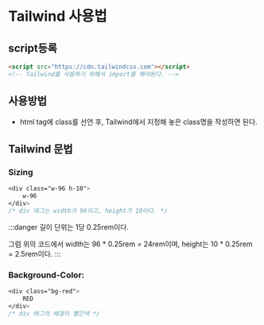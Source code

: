 # Tailwind 사용법

## script등록

```html
<script src="https://cdn.tailwindcss.com"></script>
<!-- Tailwind를 사용하기 위해서 import를 해야된다. -->
```

## 사용방법
- html tag에 class를 선언 후, Tailwind에서 지정해 놓은 class명을 작성하면 된다.

## Tailwind 문법

### Sizing
```css
<div class="w-96 h-10">
    w-96
</div>
/* div 태그는 width가 96이고, height가 10이다. */
```

:::danger
길이 단위는 1당 0.25rem이다.

그럼 위의 코드에서 width는 96 \* 0.25rem = 24rem이며,
height는 10 \* 0.25rem = 2.5rem이다.
:::

### Background-Color:
```css
<div class="bg-red">
    RED
</div>
/* div 태그의 배경이 빨간색 */
```